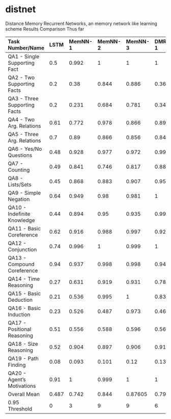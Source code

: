 # distnet
Distance Memory Recurrent Networks, an memory network like learning scheme
Results Comparison Thus far
<table>
<thead>
<tr class="header">
<th align="left"><strong>Task Number/Name</strong></th>
<th align="left"><strong>LSTM</strong></th>
<th align="left"><strong>MemNN-1</strong></th>
<th align="left"><strong>MemNN-2</strong></th>
<th align="left"><strong>MemNN-3</strong></th>
<th align="left"><strong>DMRNN-1</strong></th>
<th align="left"><strong>DMRNN-2</strong></th>
<th align="left"><strong>DMRNN-3</strong></th>
</tr>
</thead>
<tbody>
<tr class="odd">
<td align="left">QA1 - Single Supporting Fact</td>
<td align="left">0.5</td>
<td align="left">0.992</td>
<td align="left">1</td>
<td align="left">1</td>
<td align="left">1</td>
<td align="left">1</td>
<td align="left">1</td>
</tr>
<tr class="even">
<td align="left">QA2 - Two Supporting Facts</td>
<td align="left">0.2</td>
<td align="left">0.38</td>
<td align="left">0.844</td>
<td align="left">0.886</td>
<td align="left">0.362</td>
<td align="left">0.812</td>
<td align="left">0.966</td>
</tr>
<tr class="odd">
<td align="left">QA3 - Three Supporting Facts</td>
<td align="left">0.2</td>
<td align="left">0.231</td>
<td align="left">0.684</td>
<td align="left">0.781</td>
<td align="left">0.346</td>
<td align="left">0.707</td>
<td align="left">0.748</td>
</tr>
<tr class="even">
<td align="left">QA4 - Two Arg. Relations</td>
<td align="left">0.61</td>
<td align="left">0.772</td>
<td align="left">0.978</td>
<td align="left">0.866</td>
<td align="left">0.891</td>
<td align="left">0.885</td>
<td align="left">0.891</td>
</tr>
<tr class="odd">
<td align="left">QA5 - Three Arg. Relations</td>
<td align="left">0.7</td>
<td align="left">0.89</td>
<td align="left">0.866</td>
<td align="left">0.856</td>
<td align="left">0.847</td>
<td align="left">0.838</td>
<td align="left">0.834</td>
</tr>
<tr class="even">
<td align="left">QA6 - Yes/No Questions</td>
<td align="left">0.48</td>
<td align="left">0.928</td>
<td align="left">0.977</td>
<td align="left">0.972</td>
<td align="left">0.999</td>
<td align="left">1</td>
<td align="left">1</td>
</tr>
<tr class="odd">
<td align="left">QA7 - Counting</td>
<td align="left">0.49</td>
<td align="left">0.841</td>
<td align="left">0.746</td>
<td align="left">0.817</td>
<td align="left">0.881</td>
<td align="left">0.767</td>
<td align="left">0.862</td>
</tr>
<tr class="even">
<td align="left">QA8 - Lists/Sets</td>
<td align="left">0.45</td>
<td align="left">0.868</td>
<td align="left">0.883</td>
<td align="left">0.907</td>
<td align="left">0.95</td>
<td align="left">0.969</td>
<td align="left">0.965</td>
</tr>
<tr class="odd">
<td align="left">QA9 - Simple Negation</td>
<td align="left">0.64</td>
<td align="left">0.949</td>
<td align="left">0.98</td>
<td align="left">0.981</td>
<td align="left">1</td>
<td align="left">1</td>
<td align="left">1</td>
</tr>
<tr class="even">
<td align="left">QA10 - Indefinite Knowledge</td>
<td align="left">0.44</td>
<td align="left">0.894</td>
<td align="left">0.95</td>
<td align="left">0.935</td>
<td align="left">0.997</td>
<td align="left">0.999</td>
<td align="left">0.999</td>
</tr>
<tr class="odd">
<td align="left">QA11 - Basic Coreference</td>
<td align="left">0.62</td>
<td align="left">0.916</td>
<td align="left">0.988</td>
<td align="left">0.997</td>
<td align="left">0.926</td>
<td align="left">0.928</td>
<td align="left">0.955</td>
</tr>
<tr class="even">
<td align="left">QA12 - Conjunction</td>
<td align="left">0.74</td>
<td align="left">0.996</td>
<td align="left">1</td>
<td align="left">0.999</td>
<td align="left">1</td>
<td align="left">1</td>
<td align="left">1</td>
</tr>
<tr class="odd">
<td align="left">QA13 - Compound Coreference</td>
<td align="left">0.94</td>
<td align="left">0.937</td>
<td align="left">0.998</td>
<td align="left">0.998</td>
<td align="left">0.946</td>
<td align="left">0.954</td>
<td align="left">0.969</td>
</tr>
<tr class="even">
<td align="left">QA14 - Time Reasoning</td>
<td align="left">0.27</td>
<td align="left">0.631</td>
<td align="left">0.919</td>
<td align="left">0.931</td>
<td align="left">0.784</td>
<td align="left">1</td>
<td align="left">1</td>
</tr>
<tr class="odd">
<td align="left">QA15 - Basic Deduction</td>
<td align="left">0.21</td>
<td align="left">0.536</td>
<td align="left">0.995</td>
<td align="left">1</td>
<td align="left">0.839</td>
<td align="left">1</td>
<td align="left">1</td>
</tr>
<tr class="even">
<td align="left">QA16 - Basic Induction</td>
<td align="left">0.23</td>
<td align="left">0.526</td>
<td align="left">0.487</td>
<td align="left">0.973</td>
<td align="left">0.467</td>
<td align="left">0.457</td>
<td align="left">0.457</td>
</tr>
<tr class="odd">
<td align="left">QA17 - Positional Reasoning</td>
<td align="left">0.51</td>
<td align="left">0.556</td>
<td align="left">0.588</td>
<td align="left">0.596</td>
<td align="left">0.56</td>
<td align="left">0.522</td>
<td align="left">0.544</td>
</tr>
<tr class="even">
<td align="left">QA18 - Size Reasoning</td>
<td align="left">0.52</td>
<td align="left">0.904</td>
<td align="left">0.897</td>
<td align="left">0.906</td>
<td align="left">0.914</td>
<td align="left">0.907</td>
<td align="left">0.913</td>
</tr>
<tr class="odd">
<td align="left">QA19 - Path Finding</td>
<td align="left">0.08</td>
<td align="left">0.093</td>
<td align="left">0.101</td>
<td align="left">0.12</td>
<td align="left">0.133</td>
<td align="left">0.109</td>
<td align="left">0.141</td>
</tr>
<tr class="even">
<td align="left">QA20 - Agent’s Motivations</td>
<td align="left">0.91</td>
<td align="left">1</td>
<td align="left">0.999</td>
<td align="left">1</td>
<td align="left">1</td>
<td align="left">1</td>
<td align="left">1</td>
</tr>
<tr class="odd">
<td align="left">Overall Mean</td>
<td align="left">0.487</td>
<td align="left">0.742</td>
<td align="left">0.844</td>
<td align="left">0.87605</td>
<td align="left">0.7921</td>
<td align="left">0.8427</td>
<td align="left">0.8622</td>
</tr>
<tr class="even">
<td align="left">0.95 Threshold</td>
<td align="left">0</td>
<td align="left">3</td>
<td align="left">9</td>
<td align="left">9</td>
<td align="left">6</td>
<td align="left">10</td>
<td align="left">12</td>
</tr>
</tbody>
</table>

          
